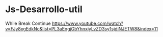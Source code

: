 # Js-Desarrollo-util
While Break Continue
https://www.youtube.com/watch?v=FJy8xgEdkNc&list=PL3aEngjGbYhnxiyLvZD3sy1sjdiNJETW8&index=11
